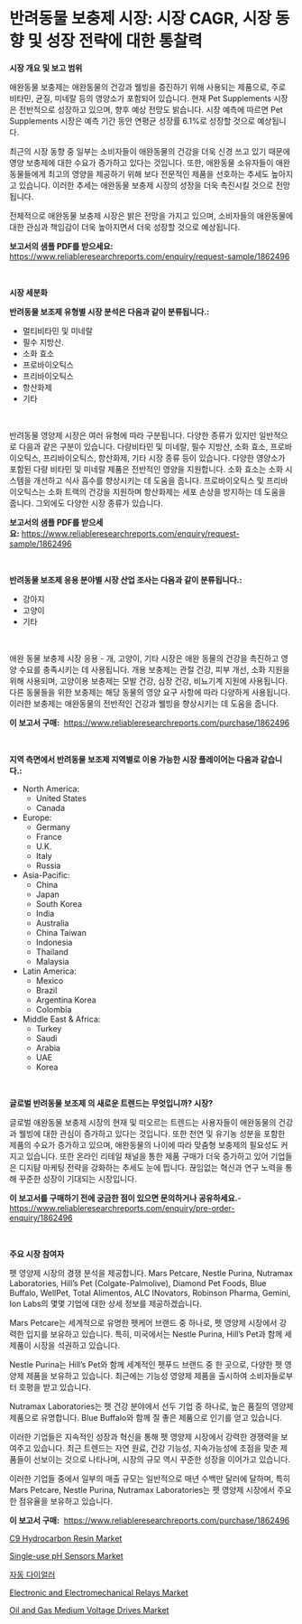 <p><h1>반려동물 보충제 시장: 시장 CAGR, 시장 동향 및 성장 전략에 대한 통찰력</h1></p><p><strong>시장 개요 및 보고 범위</strong></p>
<p><p>애완동물 보충제는 애완동물의 건강과 웰빙을 증진하기 위해 사용되는 제품으로, 주로 비타민, 균질, 미네랄 등의 영양소가 포함되어 있습니다. 현재 Pet Supplements 시장은 전반적으로 성장하고 있으며, 향후 예상 전망도 밝습니다. 시장 예측에 따르면 Pet Supplements 시장은 예측 기간 동안 연평균 성장률 6.1%로 성장할 것으로 예상됩니다. </p><p>최근의 시장 동향 중 일부는 소비자들이 애완동물의 건강을 더욱 신경 쓰고 있기 때문에 영양 보충제에 대한 수요가 증가하고 있다는 것입니다. 또한, 애완동물 소유자들이 애완동물들에게 최고의 영양을 제공하기 위해 보다 전문적인 제품을 선호하는 추세도 높아지고 있습니다. 이러한 추세는 애완동물 보충제 시장의 성장을 더욱 촉진시킬 것으로 전망됩니다.</p><p>전체적으로 애완동물 보충제 시장은 밝은 전망을 가지고 있으며, 소비자들의 애완동물에 대한 관심과 책임감이 더욱 높아지면서 더욱 성장할 것으로 예상됩니다.</p></p>
<p><strong>보고서의 샘플 PDF를 받으세요:</strong> <a href="https://www.reliableresearchreports.com/enquiry/request-sample/1862496">https://www.reliableresearchreports.com/enquiry/request-sample/1862496</a></p>
<p>&nbsp;</p>
<p><strong>시장 세분화</strong></p>
<p><strong>반려동물 보조제 유형별 시장 분석은 다음과 같이 분류됩니다.:</strong></p>
<p><ul><li>멀티비타민 및 미네랄</li><li>필수 지방산.</li><li>소화 효소</li><li>프로바이오틱스</li><li>프리바이오틱스</li><li>항산화제</li><li>기타</li></ul></p>
<p>&nbsp;</p>
<p><p>반려동물 영양제 시장은 여러 유형에 따라 구분됩니다. 다양한 종류가 있지만 일반적으로 다음과 같은 구분이 있습니다. 다량비타민 및 미네랄, 필수 지방산, 소화 효소, 프로바이오틱스, 프리바이오틱스, 항산화제, 기타 시장 종류 등이 있습니다. 다양한 영양소가 포함된 다량 비타민 및 미네랄 제품은 전반적인 영양을 지원합니다. 소화 효소는 소화 시스템을 개선하고 식사 흡수를 향상시키는 데 도움을 줍니다. 프로바이오틱스 및 프리바이오틱스는 소화 트랙의 건강을 지원하며 항산화제는 세포 손상을 방지하는 데 도움을 줍니다. 그외에도 다양한 시장 종류가 있습니다.</p></p>
<p><strong>보고서의 샘플 PDF를 받으세요:</strong>&nbsp;<a href="https://www.reliableresearchreports.com/enquiry/request-sample/1862496">https://www.reliableresearchreports.com/enquiry/request-sample/1862496</a></p>
<p>&nbsp;</p>
<p><strong> 반려동물 보조제 응용 분야별 시장 산업 조사는 다음과 같이 분류됩니다.:</strong></p>
<p><ul><li>강아지</li><li>고양이</li><li>기타</li></ul></p>
<p>&nbsp;</p>
<p><p>애완 동물 보충제 시장 응용 - 개, 고양이, 기타 시장은 애완 동물의 건강을 촉진하고 영양 수요를 충족시키는 데 사용됩니다. 개용 보충제는 관절 건강, 피부 개선, 소화 지원을 위해 사용되며, 고양이용 보충제는 모발 건강, 심장 건강, 비뇨기계 지원에 사용됩니다. 다른 동물들을 위한 보충제는 해당 동물의 영양 요구 사항에 따라 다양하게 사용됩니다. 이러한 보충제는 애완동물의 전반적인 건강과 웰빙을 향상시키는 데 도움을 줍니다.</p></p>
<p><strong>이 보고서 구매:</strong>&nbsp; <a href="https://www.reliableresearchreports.com/purchase/1862496">https://www.reliableresearchreports.com/purchase/1862496</a></p>
<p>&nbsp;</p>
<p><strong>지역 측면에서 반려동물 보조제 지역별로 이용 가능한 시장 플레이어는 다음과 같습니다.:</strong></p>
<p><ul>
    <li>
        North America:
        <ul>
            <li>United States</li>
            <li>Canada</li>
        </ul>
    </li>
    <li>
        Europe:
        <ul>
            <li>Germany</li>
            <li>France</li>
            <li>U.K.</li>
            <li>Italy</li>
            <li>Russia</li>
        </ul>
    </li>
    <li>
        Asia-Pacific:
        <ul>
            <li>China</li>
            <li>Japan</li>
            <li>South Korea</li>
            <li>India</li>
            <li>Australia</li>
            <li>China Taiwan</li>
            <li>Indonesia</li>
            <li>Thailand</li>
            <li>Malaysia</li>
        </ul>
    </li>
    <li>
        Latin America:
        <ul>
            <li>Mexico</li>
            <li>Brazil</li>
            <li>Argentina Korea</li>
            <li>Colombia</li>
        </ul>
    </li>
    <li>
        Middle East & Africa:
        <ul>
            <li>Turkey</li>
            <li>Saudi</li>
            <li>Arabia</li>
            <li>UAE</li>
            <li>Korea</li>
        </ul>
    </li>
    </ul></p>
<p>&nbsp;</p>
<p><strong>글로벌 반려동물 보조제 의 새로운 트렌드는 무엇입니까? 시장?</strong></p>
<p><p>글로벌 애완동물 보충제 시장의 현재 및 떠오르는 트렌드는 사용자들이 애완동물의 건강과 웰빙에 대한 관심이 증가하고 있다는 것입니다. 또한 천연 및 유기농 성분을 포함한 제품의 수요가 증가하고 있으며, 애완동물의 나이에 따라 맞춤형 보충제의 필요성도 커지고 있습니다. 또한 온라인 리테일 채널을 통한 제품 구매가 더욱 증가하고 있어 기업들은 디지턈 마케팅 전략을 강화하는 추세도 눈에 띕니다. 끊임없는 혁신과 연구 노력을 통해 꾸준한 성장이 기대되는 시장입니다.</p></p>
<p><strong>이 보고서를 구매하기 전에 궁금한 점이 있으면 문의하거나 공유하세요.</strong>- <a href="https://www.reliableresearchreports.com/enquiry/pre-order-enquiry/1862496">https://www.reliableresearchreports.com/enquiry/pre-order-enquiry/1862496</a></p>
<p>&nbsp;</p>
<p><strong>주요 시장 참여자</strong></p>
<p><p>펫 영양제 시장의 경쟁 분석을 제공합니다. Mars Petcare, Nestle Purina, Nutramax Laboratories, Hill’s Pet (Colgate-Palmolive), Diamond Pet Foods, Blue Buffalo, WellPet, Total Alimentos, ALC INovators, Robinson Pharma, Gemini, Ion Labs의 몇몇 기업에 대한 상세 정보를 제공하겠습니다.</p><p>Mars Petcare는 세계적으로 유명한 펫케어 브랜드 중 하나로, 펫 영양제 시장에서 강력한 입지를 보유하고 있습니다. 특히, 미국에서는 Nestle Purina, Hill’s Pet과 함께 세 제품이 시장을 석권하고 있습니다.</p><p>Nestle Purina는 Hill’s Pet와 함께 세계적인 펫푸드 브랜드 중 한 곳으로, 다양한 펫 영양제 제품을 보유하고 있습니다. 최근에는 기능성 영양제 제품을 출시하여 소비자들로부터 호평을 받고 있습니다.</p><p>Nutramax Laboratories는 펫 건강 분야에서 선두 기업 중 하나로, 높은 품질의 영양제 제품으로 유명합니다. Blue Buffalo와 함께 질 좋은 제품으로 인기를 얻고 있습니다.</p><p>이러한 기업들은 지속적인 성장과 혁신을 통해 펫 영양제 시장에서 강력한 경쟁력을 보여주고 있습니다. 최근 트렌드는 자연 원료, 건강 기능성, 지속가능성에 초점을 맞춘 제품들이 선보이는 것으로 나타나며, 시장의 규모 역시 꾸준한 성장을 이어가고 있습니다.</p><p>이러한 기업들 중에서 일부의 매출 규모는 일반적으로 매년 수백만 달러에 달하며, 특히 Mars Petcare, Nestle Purina, Nutramax Laboratories는 펫 영양제 시장에서 주요한 점유율을 보유하고 있습니다.</p></p>
<p><strong>이 보고서 구매:</strong>&nbsp;&nbsp;<a href="https://www.reliableresearchreports.com/purchase/1862496">https://www.reliableresearchreports.com/purchase/1862496</a></p>
<p><p><a href="https://github.com/lylyparadise/Market-Research-Report-List-2/blob/main/c9-hydrocarbon-resin-market.md">C9 Hydrocarbon Resin Market</a></p><p><a href="https://view.publitas.com/reportprime-1/single-use-ph-sensors-market-analysis-examines-its-scope-on-growth-opportunities-and-forecasted-trends-spanning-from-2024-to-2031/">Single-use pH Sensors Market</a></p><p><a href="https://github.com/vsap75a286l/Market-Research-Report-List-1/blob/main/4088736191901.md">자동 다이얼러</a></p><p><a href="https://fearless-okapi-6c8.notion.site/Electronic-and-Electromechanical-Relays-Market-Share-Market-New-Trends-Analysis-Report-By-Type-By-f2b1e4d57d974e7087fe3c363ae8ad37">Electronic and Electromechanical Relays Market</a></p><p><a href="https://scarlet-rocket-c63.notion.site/Oil-and-Gas-Medium-Voltage-Drives-Market-Size-Focuses-on-Market-Dynamics-In-Depth-Analysis-and-Futu-abe8202a6c5641efa5e800e3c753f570">Oil and Gas Medium Voltage Drives Market</a></p></p>
